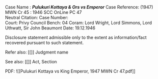 Case Name : ***Pulukuri Kottaya & Ors vs Emperor***
Case Reference: (1947) MWN Cr 45  : 1946 SCC OnLine PC 47  
Neutral Citation:
Case Number:  
Court: Privy Council
Bench: 04
Coram: Lord Wright, Lord Simmons, Lord Uthwatt, Sir John Beaumont
Date: 19.12.1946

Disclosure statement admissible only to the extent as information/fact recovered pursuant to such statement.

Refer also:
[[]]
Judgment name

See also:
[[]] 
Act, Section

PDF:
![[Pulukuri Kottaya vs King Emperor, 1947 MWN Cr 47.pdf]] 